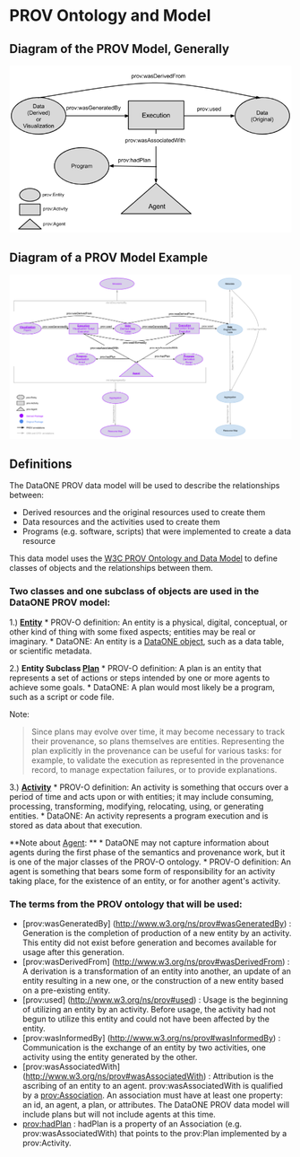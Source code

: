 PROV Ontology and Model
=======================

Diagram of the PROV Model, Generally
------------------------------------
![PROV Model Diagram](images/PROV_Annotation_Diagram.png)


Diagram of a PROV Model Example
------------------------------------
![PROV Model Diagram](images/PROV_Annotation_Diagram_Example.png)


Definitions
-----------
The DataONE PROV data model will be used to describe the relationships between:
* Derived resources and the original resources used to create them
* Data resources and the activities used to create them
* Programs (e.g. software, scripts) that were implemented to create a data resource

This data model uses the [W3C PROV Ontology and Data Model](http://www.w3.org/TR/prov-o/) to define classes of objects and the relationships between them. 

### Two classes and one subclass of objects are used in the DataONE PROV model:
1.) **[Entity](http://www.w3.org/TR/2013/REC-prov-o-20130430/#Entity)**
	* PROV-O definition: An entity is a physical, digital, conceptual, or other kind of thing with some fixed aspects; entities may be real or imaginary.
	* DataONE: An entity is a [DataONE object](http://mule1.dataone.org/ArchitectureDocs-current/overview.html), such as a data table, or scientific metadata.
	
2.) **Entity Subclass [Plan](http://www.w3.org/TR/2013/REC-prov-o-20130430/#Plan)**
	* PROV-O definition: A plan is an entity that represents a set of actions or steps intended by one or more agents to achieve some goals.
	* DataONE: A plan would most likely be a program, such as a script or code file.

Note:
> Since plans may evolve over time, it may become necessary to track their provenance, so plans themselves are entities. Representing the plan explicitly in the provenance can be useful for various tasks: for example, to validate the execution as represented in the provenance record, to manage expectation failures, or to provide explanations.

3.) **[Activity](http://www.w3.org/TR/2013/REC-prov-o-20130430/#Activity)**
	* PROV-O definition: An activity is something that occurs over a period of time and acts upon or with entities; it may include consuming, processing, transforming, modifying, relocating, using, or generating entities.
	* DataONE: An activity represents a program execution and is stored as data about that execution.
	
	
**Note about [Agent](http://www.w3.org/TR/2013/REC-prov-o-20130430/#Agent): ** 
	* DataONE may not capture information about agents during the first phase of the semantics and provenance work, but it is one of the major classes of the PROV-O ontology.
	* PROV-O definition: An agent is something that bears some form of responsibility for an activity taking place, for the existence of an entity, or for another agent's activity.

		
### The terms from the PROV ontology that will be used:
   * [prov:wasGeneratedBy] (http://www.w3.org/ns/prov#wasGeneratedBy) : Generation is the completion of production of a new entity by an activity. This entity did not exist before generation and becomes available for usage after this generation.
   * [prov:wasDerivedFrom] (http://www.w3.org/ns/prov#wasDerivedFrom) : A derivation is a transformation of an entity into another, an update of an entity resulting in a new one, or the construction of a new entity based on a pre-existing entity.
   * [prov:used] (http://www.w3.org/ns/prov#used) : Usage is the beginning of utilizing an entity by an activity. Before usage, the activity had not begun to utilize this entity and could not have been affected by the entity.
   * [prov:wasInformedBy] (http://www.w3.org/ns/prov#wasInformedBy) : Communication is the exchange of an entity by two activities, one activity using the entity generated by the other.
   * [prov:wasAssociatedWith] (http://www.w3.org/ns/prov#wasAssociatedWith) : Attribution is the ascribing of an entity to an agent. prov:wasAssociatedWith is qualified by a [prov:Association](http://www.w3.org/TR/prov-dm/#term-Association). An association must have at least one property: an id, an agent, a plan, or attributes. The DataONE PROV data model will include plans but will not include agents at this time.
   * [prov:hadPlan](http://www.w3.org/ns/prov#hadPlan) : hadPlan is a property of an Association (e.g. prov:wasAssociatedWith) that points to the prov:Plan implemented by a prov:Activity.
